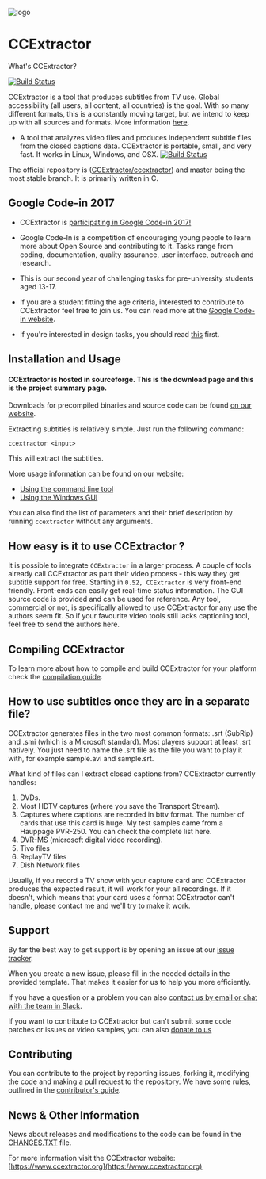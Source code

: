 
![logo](https://avatars3.githubusercontent.com/u/7253637?v=3&s=100)
 
# CCExtractor
What's CCExtractor?

[![Build Status](https://travis-ci.org/CCExtractor/ccextractor.svg?branch=master)](https://travis-ci.org/CCExtractor/ccextractor)

CCExtractor is a tool that produces subtitles from TV use. Global accessibility (all users, all content, all countries) is the goal. With so many different formats, this is a constantly moving target, but we intend to keep up with all sources and formats.
More information [here](https://ccextractor.org/public:general:about_the_org).
- A tool that analyzes video files and produces independent subtitle files from the closed captions data. CCExtractor is portable, small, and very fast. It works in Linux, Windows, and OSX. 
[![Build Status](https://travis-ci.org/CCExtractor/ccextractor.svg?branch=master)](https://travis-ci.org/CCExtractor/ccextractor)

 

The official repository is ([CCExtractor/ccextractor](https://github.com/CCExtractor/ccextractor)) and master being the most stable branch. It is primarily written in C.

## Google Code-in 2017
* CCExtractor is [participating in Google Code-in 2017!](https://ccextractor.org/public:codein:welcome_2017) 

* Google Code-In is a competition of encouraging young people to learn more about Open Source and contributing to it. Tasks range from coding, documentation, quality assurance, user interface, outreach and research.

* This is our second year of challenging tasks for pre-university students aged 13-17.

* If you are a student fitting the age criteria, interested to contribute to CCExtractor feel free to join us. You can read more at the [Google Code-in website](https://codein.withgoogle.com).

* If you're interested in design tasks, you should read [this](https://www.ccextractor.org/public:codein:google_code-in_2017_code-in_for_designers) first. 

## Installation and Usage

#### CCExtractor is hosted in sourceforge. This is the download page and this is the project summary page.
Downloads for precompiled binaries and source code can be found [on our website](https://www.ccextractor.org?id=public:general:downloads).

Extracting subtitles is relatively simple. Just run the following command:

```ccextractor <input>```

This will extract the subtitles.

More usage information can be found on our website:

- [Using the command line tool](https://www.ccextractor.org/doku.php?id=public:general:command_line_usage)
- [Using the Windows GUI](https://www.ccextractor.org/doku.php?id=public:general:win_gui_usage)

You can also find the list of parameters and their brief description by running `ccextractor` without any arguments.

## How easy is it to use CCExtractor ?

It is possible to integrate `CCExtractor` in a larger process. A couple of tools already call CCExtractor as part their video process - this way they get subtitle support for free.
Starting in `0.52, CCExtractor` is very front-end friendly. Front-ends can easily get real-time status information. The GUI source code is provided and can be used for reference.
Any tool, commercial or not, is specifically allowed to use CCExtractor for any use the authors seem fit. So if your favourite video tools still lacks captioning tool, feel free to send the authors here.

## Compiling CCExtractor

To learn more about how to compile and build CCExtractor for your platform check the [compilation guide](docs/COMPILATION.MD).

## How to use subtitles once they are in a separate file?

CCExtractor generates files in the two most common formats: .srt (SubRip) and .smi (which is a Microsoft standard). Most players support at least .srt natively. You just need to name the .srt file as the file you want to play it with, for example sample.avi and sample.srt.

What kind of files can I extract closed captions from?
CCExtractor currently handles:

1. DVDs.
2. Most HDTV captures (where you save the Transport Stream).
3. Captures where captions are recorded in bttv format. The number of cards that use this card is huge. My test samples came from a Hauppage PVR-250. You can check the complete list here.
4. DVR-MS (microsoft digital video recording).
5. Tivo files 
6. ReplayTV files 
7. Dish Network files 

Usually, if you record a TV show with your capture card and CCExtractor produces the expected result, it will work for your all recordings. If it doesn't, which means that your card uses a format CCExtractor can't handle, please contact me and we'll try to make it work.

## Support

By far the best way to get support is by opening an issue at our [issue tracker](https://github.com/CCExtractor/ccextractor/issues). 

When you create a new issue, please fill in the needed details in the provided template. That makes it easier for us to help you more efficiently.

If you have a question or a problem you can also [contact us by email or chat with the team in Slack](https://www.ccextractor.org/doku.php?id=public:general:support). 

If you want to contribute to CCExtractor but can't submit some code patches or issues or video samples, you can also [donate to us](https://www.ccextractor.org/public:general:http:sourceforge.net_donate_index.php?group_id=190832) 

## Contributing

You can contribute to the project by reporting issues, forking it, modifying the code and making a pull request to the repository. We have some rules, outlined in the [contributor's guide](.github/CONTRIBUTING.md).

## News & Other Information

News about releases and modifications to the code can be found in the [CHANGES.TXT](docs/CHANGES.TXT) file. 

For more information visit the CCExtractor website: [https://www.ccextractor.org](https://www.ccextractor.org)
